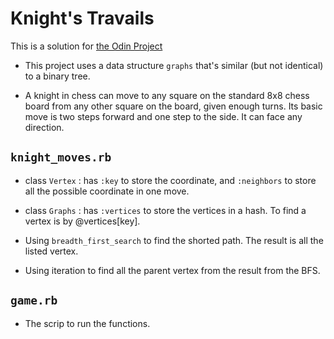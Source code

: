 # Knight's Travails

This is a solution for [the Odin Project](https://www.theodinproject.com/courses/ruby-programming/lessons/data-structures-and-algorithms)

- This project uses a data structure `graphs` that's similar (but not identical) to a binary tree.  

- A knight in chess can move to any square on the standard 8x8 chess board from any other square on the board, given enough turns. Its basic move is two steps forward and one step to the side. It can face any direction.

## `knight_moves.rb`

- class `Vertex` : has `:key` to store the coordinate, and `:neighbors` to store all the possible coordinate in one move.

- class `Graphs` : has `:vertices` to store the vertices in a hash. To find a vertex is by @vertices[key].

- Using `breadth_first_search` to find the shorted path. The result is all the listed vertex.

- Using iteration to find all the parent vertex from the result from the BFS.

## `game.rb`

- The scrip to run the functions.   
